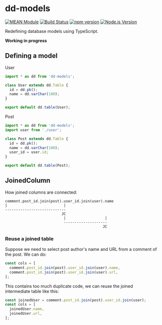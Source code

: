 # dd-models

[![MEAN Module](https://img.shields.io/badge/MEAN%20Module-TypeScript-blue.svg?style=flat-square)](https://github.com/mgenware/MEAN-Module)
[![Build Status](https://img.shields.io/travis/mgenware/dd-models.svg?style=flat-square&label=Build+Status)](https://travis-ci.org/mgenware/dd-models)
[![npm version](https://img.shields.io/npm/v/dd-models.svg?style=flat-square)](https://npmjs.com/package/dd-models)
[![Node.js Version](http://img.shields.io/node/v/dd-models.svg?style=flat-square)](https://nodejs.org/en/)

Redefining database models using TypeScript.

**Working in progress**

## Defining a model
User
```ts
import * as dd from 'dd-models';

class User extends dd.Table {
  id = dd.pk();
  name = dd.varChar(100);
}

export default dd.table(User);
```

Post
```ts
import * as dd from 'dd-models';
import user from './user';

class Post extends dd.Table {
  id = dd.pk();
  name = dd.varChar(100);
  user_id = user.id;
}

export default dd.table(Post);
```

## JoinedColumn

How joined columns are connected:

```
comment.post_id.join(post).user_id.join(user).name
|                          |
----------------------------
                          JC
                           |                  |
                           --------------------
                                             JC
```

### Reuse a joined table
Suppose we need to select post author's name and URL from a comment of the post. We can do:
```ts
const cols = [
  comment.post_id.join(post).user_id.join(user).name,
  comment.post_id.join(post).user_id.join(user).url,
];
```

This contains too much duplicate code, we can reuse the joined intermediate table like this:
```ts
const joinedUser = comment.post_id.join(post).user_id.join(user);
const cols = [
  joinedUser.name,
  joinedUser.url,
];
```
